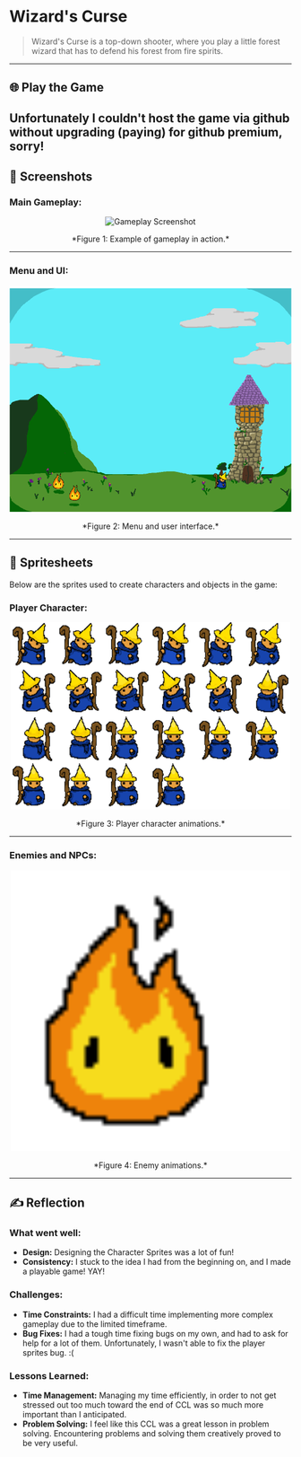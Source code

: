 # **Wizard's Curse** 

> Wizard's Curse is a top-down shooter, where you play a little forest wizard that has to defend his forest from fire spirits.

---

## 🌐 **Play the Game**
Unfortunately I couldn't host the game via github without upgrading (paying) for github premium, sorry!
---

## 📸 **Screenshots**

### Main Gameplay:
<div style="text-align: center;">
  <img src="" alt="Gameplay Screenshot" width="600">
  <p>*Figure 1: Example of gameplay in action.*</p>
</div>

---

### Menu and UI:
<div style="text-align: center;">
  <img src="Start_ScreenBG_Anim.png.gif" alt="Menu UI Screenshot" width="600">
  <p>*Figure 2: Menu and user interface.*</p>
</div>

---

## 🎨 **Spritesheets**
Below are the sprites used to create characters and objects in the game:

### Player Character:
<div style="text-align: center;">
  <img src="SpriteSheetWizardDone.png" alt="Wizard Spritesheet" width="500">
  <p>*Figure 3: Player character animations.*</p>
</div>

---

### Enemies and NPCs:
<div style="text-align: center;">
  <img src="Enemy3.png" alt="Enemy Sprite" width="500">
  <p>*Figure 4: Enemy animations.*</p>
</div>

---

## ✍️ **Reflection**

### What went well:
- **Design:** Designing the Character Sprites was a lot of fun!
- **Consistency:** I stuck to the idea I had from the beginning on, and I made a playable game! YAY!

### Challenges:
- **Time Constraints:** I had a difficult time implementing more complex gameplay due to the limited timeframe.
- **Bug Fixes:** I had a tough time fixing bugs on my own, and had to ask for help for a lot of them. Unfortunately, I wasn't able to fix the player sprites bug. :(

### Lessons Learned:
- **Time Management:** Managing my time efficiently, in order to not get stressed out too much toward the end of CCL was so much more important than I anticipated.
- **Problem Solving:** I feel like this CCL was a great lesson in problem solving. Encountering problems and solving them creatively proved to be very useful.
